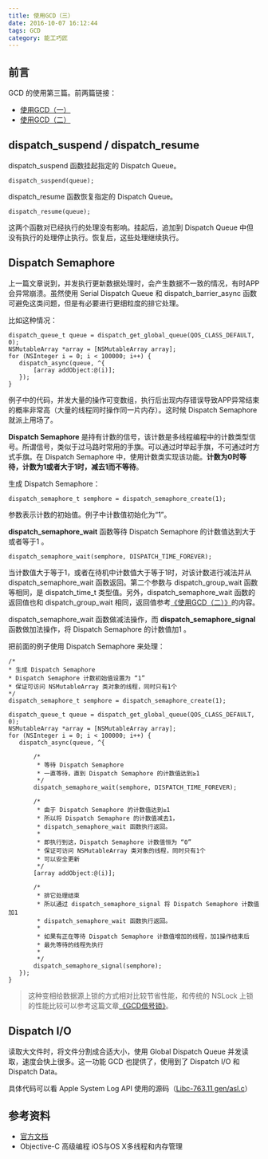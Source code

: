 ```yaml
---
title: 使用GCD（三）
date: 2016-10-07 16:12:44
tags: GCD
category: 能工巧匠
---
```


## 前言
GCD 的使用第三篇。前两篇链接：
* [使用GCD（一）](http://piglikeyoung.com/2016/09/25/Using-Grand-Central-Dispatch-1/)
* [使用GCD（二）](http://piglikeyoung.com/2016/10/01/Using-Grand-Central-Dispatch-2/)

## dispatch_suspend / dispatch_resume

dispatch_suspend 函数挂起指定的 Dispatch Queue。

```objc
dispatch_suspend(queue);
```

dispatch_resume 函数恢复指定的 Dispatch Queue。

```objc
dispatch_resume(queue);
```
这两个函数对已经执行的处理没有影响。挂起后，追加到 Dispatch Queue 中但没有执行的处理停止执行。恢复后，这些处理继续执行。

## Dispatch Semaphore
上一篇文章说到，并发执行更新数据处理时，会产生数据不一致的情况，有时APP会异常崩溃。虽然使用 Serial Dispatch Queue 和 dispatch_barrier_async 函数可避免这类问题，但是有必要进行更细粒度的排它处理。

比如这种情况：

```objc
dispatch_queue_t queue = dispatch_get_global_queue(QOS_CLASS_DEFAULT, 0);
NSMutableArray *array = [NSMutableArray array];
for (NSInteger i = 0; i < 100000; i++) {
   dispatch_async(queue, ^{
       [array addObject:@(i)];
   });
}
```
例子中的代码，并发大量的操作可变数组，执行后出现内存错误导致APP异常结束的概率非常高（大量的线程同时操作同一片内存）。这时候 Dispatch Semaphore 就派上用场了。

**Dispatch Semaphore** 是持有计数的信号，该计数是多线程编程中的计数类型信号。所谓信号，类似于过马路时常用的手旗。可以通过时举起手旗，不可通过时方式手旗。在 Dispatch Semaphore 中，使用计数类实现该功能。**计数为0时等待，计数为1或者大于1时，减去1而不等待**。

生成 Dispatch Semaphore：

```objc
dispatch_semaphore_t semphore = dispatch_semaphore_create(1);
```
参数表示计数的初始值。例子中计数值初始化为“1”。

**dispatch_semaphore_wait** 函数等待 Dispatch Semaphore 的计数值达到大于或者等于1 。

```objc
dispatch_semaphore_wait(semphore, DISPATCH_TIME_FOREVER);
```
当计数值大于等于1，或者在待机中计数值大于等于1时，对该计数进行减法并从 dispatch_semaphore_wait 函数返回。第二个参数与 dispatch_group_wait 函数等相同，是 dispatch_time_t 类型值。另外，dispatch_semaphore_wait 函数的返回值也和 dispatch_group_wait 相同，返回值参考[《使用GCD（二）》](http://piglikeyoung.com/2016/10/01/Using-Grand-Central-Dispatch-2/)的内容。

dispatch_semaphore_wait 函数做减法操作，而 **dispatch_semaphore_signal** 函数做加法操作，将 Dispatch Semaphore 的计数值加1 。

把前面的例子使用 Dispatch Semaphore 来处理：

```objc
/*
* 生成 Dispatch Semaphore
* Dispatch Semaphore 计数初始值设置为 “1”
* 保证可访问 NSMutableArray 类对象的线程，同时只有1个
*/
dispatch_semaphore_t semphore = dispatch_semaphore_create(1);
    
dispatch_queue_t queue = dispatch_get_global_queue(QOS_CLASS_DEFAULT, 0);
NSMutableArray *array = [NSMutableArray array];
for (NSInteger i = 0; i < 100000; i++) {
   dispatch_async(queue, ^{
       
       /*
        * 等待 Dispatch Semaphore
        * 一直等待，直到 Dispatch Semaphore 的计数值达到≥1
        */
       dispatch_semaphore_wait(semphore, DISPATCH_TIME_FOREVER);
       
       /*
        * 由于 Dispatch Semaphore 的计数值达到≥1
        * 所以将 Dispatch Semaphore 的计数值减去1，
        * dispatch_semaphore_wait 函数执行返回。
        * 
        * 即执行到这，Dispatch Semaphore 计数值恒为 “0”
        * 保证可访问 NSMutableArray 类对象的线程，同时只有1个
        * 可以安全更新
        */
       [array addObject:@(i)];
       
       /*
        * 排它处理结束
        * 所以通过 dispatch_semaphore_signal 将 Dispatch Semaphore 计数值加1
        * dispatch_semaphore_wait 函数执行返回。
        *
        * 如果有正在等待 Dispatch Semaphore 计数值增加的线程，加1操作结束后
        * 最先等待的线程先执行
        *
        */
       dispatch_semaphore_signal(semphore);
   });
}
```

> 这种变相给数据源上锁的方式相对比较节省性能，和传统的 NSLock 上锁的性能比较可以参考这篇文章[《GCD信号锁》](http://piglikeyoung.com/2016/09/11/GCD-signal-lock/)。


## Dispatch I/O
读取大文件时，将文件分割成合适大小，使用 Global Dispatch Queue 并发读取，速度会快上很多。这一功能 GCD 也提供了，使用到了 Dispatch I/O 和 Dispatch Data。

具体代码可以看 Apple System Log API 使用的源码（[Libc-763.11 gen/asl.c](https://github.com/Apple-FOSS-Mirror/Libc/blob/2ca2ae74647714acfc18674c3114b1a5d3325d7d/gen/asl.c)）

## 参考资料
* [官方文档](https://developer.apple.com/reference/dispatch)
* Objective-C 高级编程 iOS与OS X多线程和内存管理


